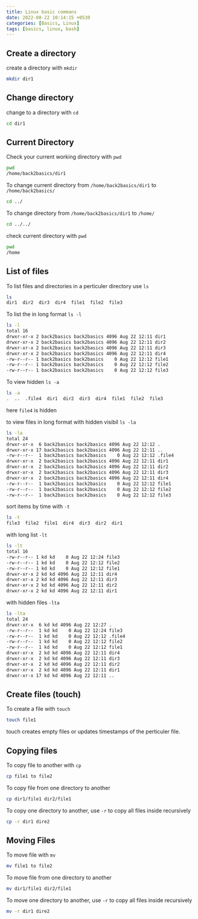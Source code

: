 ```yaml
---
title: Linux basic commans
date: 2022-08-22 10:14:15 +0530
categories: [Basics, Linux]
tags: [basics, linux, bash]
---
```


## Create a directory

create a directory with `mkdir`

```bash
mkdir dir1
```

## Change directory

change to a directory with `cd`

```bash
cd dir1
```

## Current Directory

Check your current working directory with `pwd`

```bash
pwd
/home/back2basics/dir1
```

To change current directory from `/home/back2basics/dir1` to `/home/back2basics/`

```bash
cd ../
```
To change directory from `/home/back2basics/dir1` to `/home/`

```bash
cd ../../
```

check current directory with `pwd`

```bash
pwd
/home
```

## List of files

To list files and directories in a perticuler directory use `ls`

```bash
ls
dir1  dir2  dir3  dir4  file1  file2  file3
```

To list the in long format `ls -l`

```bash
ls -l
total 16
drwxr-xr-x 2 back2basics back2basics 4096 Aug 22 12:11 dir1
drwxr-xr-x 2 back2basics back2basics 4096 Aug 22 12:11 dir2
drwxr-xr-x 2 back2basics back2basics 4096 Aug 22 12:11 dir3
drwxr-xr-x 2 back2basics back2basics 4096 Aug 22 12:11 dir4
-rw-r--r-- 1 back2basics back2basics    0 Aug 22 12:12 file1
-rw-r--r-- 1 back2basics back2basics    0 Aug 22 12:12 file2
-rw-r--r-- 1 back2basics back2basics    0 Aug 22 12:12 file3
```

To view hidden  `ls -a`

```bash
ls -a
.  ..  .file4  dir1  dir2  dir3  dir4  file1  file2  file3
```

here `file4` is hidden

to view files in long format with hidden visibil `ls -la`

```bash
ls -la
total 24
drwxr-xr-x  6 back2basics back2basics 4096 Aug 22 12:12 .
drwxr-xr-x 17 back2basics back2basics 4096 Aug 22 12:11 ..
-rw-r--r--  1 back2basics back2basics    0 Aug 22 12:12 .file4
drwxr-xr-x  2 back2basics back2basics 4096 Aug 22 12:11 dir1
drwxr-xr-x  2 back2basics back2basics 4096 Aug 22 12:11 dir2
drwxr-xr-x  2 back2basics back2basics 4096 Aug 22 12:11 dir3
drwxr-xr-x  2 back2basics back2basics 4096 Aug 22 12:11 dir4
-rw-r--r--  1 back2basics back2basics    0 Aug 22 12:12 file1
-rw-r--r--  1 back2basics back2basics    0 Aug 22 12:12 file2
-rw-r--r--  1 back2basics back2basics    0 Aug 22 12:12 file3
```

sort items by time with `-t`

```bash
ls -t
file3  file2  file1  dir4  dir3  dir2  dir1
```

with long list `-lt`

```bash
ls -lt
total 16
-rw-r--r-- 1 kd kd    0 Aug 22 12:24 file3
-rw-r--r-- 1 kd kd    0 Aug 22 12:12 file2
-rw-r--r-- 1 kd kd    0 Aug 22 12:12 file1
drwxr-xr-x 2 kd kd 4096 Aug 22 12:11 dir4
drwxr-xr-x 2 kd kd 4096 Aug 22 12:11 dir3
drwxr-xr-x 2 kd kd 4096 Aug 22 12:11 dir2
drwxr-xr-x 2 kd kd 4096 Aug 22 12:11 dir1
```

with hidden files `-lta`

```bash
ls -lta
total 24
drwxr-xr-x  6 kd kd 4096 Aug 22 12:27 .
-rw-r--r--  1 kd kd    0 Aug 22 12:24 file3
-rw-r--r--  1 kd kd    0 Aug 22 12:12 .file4
-rw-r--r--  1 kd kd    0 Aug 22 12:12 file2
-rw-r--r--  1 kd kd    0 Aug 22 12:12 file1
drwxr-xr-x  2 kd kd 4096 Aug 22 12:11 dir4
drwxr-xr-x  2 kd kd 4096 Aug 22 12:11 dir3
drwxr-xr-x  2 kd kd 4096 Aug 22 12:11 dir2
drwxr-xr-x  2 kd kd 4096 Aug 22 12:11 dir1
drwxr-xr-x 17 kd kd 4096 Aug 22 12:11 ..
```

## Create files (touch)

To create a file with `touch`

```bash
touch file1
```
touch creates empty files or updates timestamps of the perticuler file.

## Copying files

To copy file to another with `cp`

```bash
cp file1 to file2
```

To copy file from one directory to another

```bash
cp dir1/file1 dir2/file1
```

To copy one directory to another, use `-r` to copy all files inside recursively 

```bash
cp -r dir1 dire2
```

## Moving Files

To move file with `mv`

```bash
mv file1 to file2
```

To move file from one directory to another

```bash
mv dir1/file1 dir2/file1
```

To move one directory to another, use `-r` to copy all files inside recursively 

```bash
mv -r dir1 dire2
```
